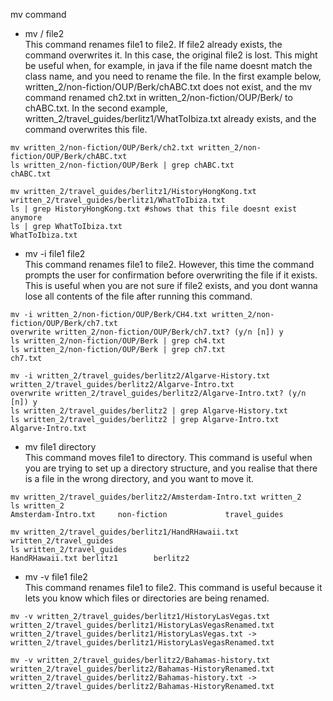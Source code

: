 mv command 

- mv /<file1/> file2 <br>
This command renames file1 to file2. If file2 already exists, the command overwrites it. In this case, the original file2 is lost. This might be useful when, for example, in java
if the file name doesnt match the class name, and you need to rename the file. In the first example below, written_2/non-fiction/OUP/Berk/chABC.txt does not exist, and the mv command renamed 
ch2.txt in written_2/non-fiction/OUP/Berk/ to chABC.txt. In the second example, written_2/travel_guides/berlitz1/WhatToIbiza.txt already exists, and the command overwrites this file.  

```
mv written_2/non-fiction/OUP/Berk/ch2.txt written_2/non-fiction/OUP/Berk/chABC.txt
ls written_2/non-fiction/OUP/Berk | grep chABC.txt
chABC.txt
 
mv written_2/travel_guides/berlitz1/HistoryHongKong.txt written_2/travel_guides/berlitz1/WhatToIbiza.txt
ls | grep HistoryHongKong.txt #shows that this file doesnt exist anymore
ls | grep WhatToIbiza.txt    
WhatToIbiza.txt
```
  
- mv -i file1 file2 <br>
This command renames file1 to file2. However, this time the command prompts the user for confirmation before overwriting the file if it exists. This is useful when you are not sure
if file2 exists, and you dont wanna lose all contents of the file after running this command. 

```
mv -i written_2/non-fiction/OUP/Berk/CH4.txt written_2/non-fiction/OUP/Berk/ch7.txt 
overwrite written_2/non-fiction/OUP/Berk/ch7.txt? (y/n [n]) y
ls written_2/non-fiction/OUP/Berk | grep ch4.txt  
ls written_2/non-fiction/OUP/Berk | grep ch7.txt
ch7.txt
  
mv -i written_2/travel_guides/berlitz2/Algarve-History.txt written_2/travel_guides/berlitz2/Algarve-Intro.txt
overwrite written_2/travel_guides/berlitz2/Algarve-Intro.txt? (y/n [n]) y
ls written_2/travel_guides/berlitz2 | grep Algarve-History.txt
ls written_2/travel_guides/berlitz2 | grep Algarve-Intro.txt
Algarve-Intro.txt
```
  
- mv file1 directory <br>
This command moves file1 to directory. This command is useful when you are trying to set up a directory structure, and you realise that there is a file in the wrong directory, and you want 
to move it.

```
mv written_2/travel_guides/berlitz2/Amsterdam-Intro.txt written_2
ls written_2 
Amsterdam-Intro.txt     non-fiction             travel_guides
  
mv written_2/travel_guides/berlitz1/HandRHawaii.txt written_2/travel_guides
ls written_2/travel_guides
HandRHawaii.txt berlitz1        berlitz2
```
- mv -v file1 file2 <br>
This command renames file1 to file2. This command is useful because it lets you know which files or directories are being renamed. 
  
```
mv -v written_2/travel_guides/berlitz1/HistoryLasVegas.txt written_2/travel_guides/berlitz1/HistoryLasVegasRenamed.txt
written_2/travel_guides/berlitz1/HistoryLasVegas.txt -> written_2/travel_guides/berlitz1/HistoryLasVegasRenamed.txt

mv -v written_2/travel_guides/berlitz2/Bahamas-history.txt written_2/travel_guides/berlitz2/Bahamas-HistoryRenamed.txt
written_2/travel_guides/berlitz2/Bahamas-history.txt -> written_2/travel_guides/berlitz2/Bahamas-HistoryRenamed.txt
```
